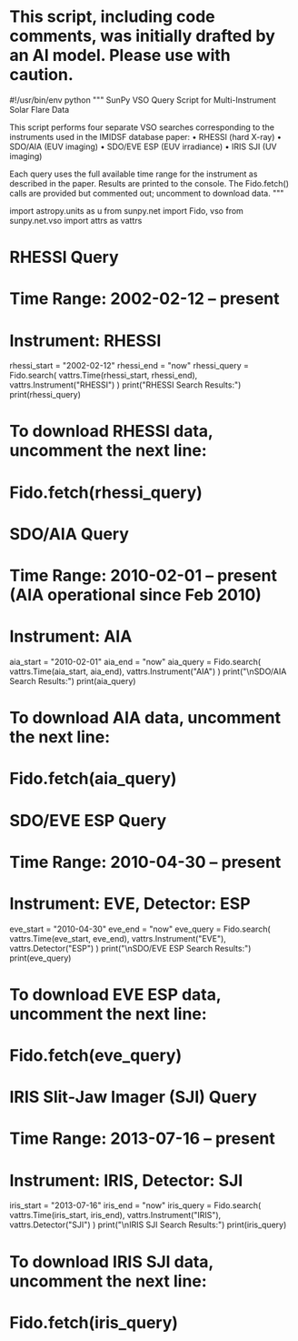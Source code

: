 # This script, including code comments, was initially drafted by an AI model. Please use with caution.

#!/usr/bin/env python
"""
SunPy VSO Query Script for Multi-Instrument Solar Flare Data

This script performs four separate VSO searches corresponding to the instruments
used in the IMIDSF database paper:
    • RHESSI (hard X-ray)
    • SDO/AIA (EUV imaging)
    • SDO/EVE ESP (EUV irradiance)
    • IRIS SJI (UV imaging)

Each query uses the full available time range for the instrument as described
in the paper. Results are printed to the console. The Fido.fetch() calls are
provided but commented out; uncomment to download data.
"""

import astropy.units as u
from sunpy.net import Fido, vso
from sunpy.net.vso import attrs as vattrs

# RHESSI Query
#   Time Range: 2002-02-12 – present
#   Instrument: RHESSI
rhessi_start = "2002-02-12"
rhessi_end = "now"
rhessi_query = Fido.search(
    vattrs.Time(rhessi_start, rhessi_end),
    vattrs.Instrument("RHESSI")
)
print("RHESSI Search Results:")
print(rhessi_query)
# To download RHESSI data, uncomment the next line:
# Fido.fetch(rhessi_query)

# SDO/AIA Query
#   Time Range: 2010-02-01 – present (AIA operational since Feb 2010)
#   Instrument: AIA
aia_start = "2010-02-01"
aia_end = "now"
aia_query = Fido.search(
    vattrs.Time(aia_start, aia_end),
    vattrs.Instrument("AIA")
)
print("\nSDO/AIA Search Results:")
print(aia_query)
# To download AIA data, uncomment the next line:
# Fido.fetch(aia_query)

# SDO/EVE ESP Query
#   Time Range: 2010-04-30 – present
#   Instrument: EVE, Detector: ESP
eve_start = "2010-04-30"
eve_end = "now"
eve_query = Fido.search(
    vattrs.Time(eve_start, eve_end),
    vattrs.Instrument("EVE"),
    vattrs.Detector("ESP")
)
print("\nSDO/EVE ESP Search Results:")
print(eve_query)
# To download EVE ESP data, uncomment the next line:
# Fido.fetch(eve_query)

# IRIS Slit‐Jaw Imager (SJI) Query
#   Time Range: 2013-07-16 – present
#   Instrument: IRIS, Detector: SJI
iris_start = "2013-07-16"
iris_end = "now"
iris_query = Fido.search(
    vattrs.Time(iris_start, iris_end),
    vattrs.Instrument("IRIS"),
    vattrs.Detector("SJI")
)
print("\nIRIS SJI Search Results:")
print(iris_query)
# To download IRIS SJI data, uncomment the next line:
# Fido.fetch(iris_query)
